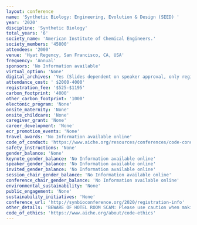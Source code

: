 ```yaml
---
layout: conference 
name: 'Synthetic Biology: Engineering, Evolution & Design (SEED) '
year: '2020'
discipline: 'Synthetic Biology'
total_years: '6'
society_name: 'American Institute of Chemical Engineers.'
society_members: '45000'
attendees: '2000'
venue: 'Hyat Regency, San Francisco, CA, USA'
frequency: 'Annual'
sponsors: 'No Information available'
virtual_option: 'None'
digital_archives: 'Yes (Slides dependent on speaker approval, only registered attendees), All registered attendees receive access to the presentation slides after the conference. Please note that sharing of these documents will be dependent on speaker approval.You cannot receive access to the presentation slides if you do not register for the meeting.'
attendance_cost: ' $2000-4000'
registration_fee: '$525-$1195'
carbon_footprint: '4000'
other_carbon_footprint: '1000'
electonic_program: 'None'
onsite_maternity: 'None'
onsite_childcare: 'None'
caregiver_grant: 'None'
career_development: 'None'
ecr_promotion_events: 'None'
travel_awards: 'No Information available online'
code_of_conduct: 'https://www.aiche.org/resources/conferences/code-conduct'
safety_instructions: 'None'
gender_balance: 'None'
keynote_gender_balance: 'No Information available online'
speaker_gender_balance: 'No Information available online'
invited_gender_balance: 'No Information available online'
session_chair_gender_balance: 'No Information available online'
conference_chair_gender_balance: 'No Information available online'
environmental_sustainability: 'None'
public_engagement: 'None'
sustainability_initiatives: 'None'
conference_url: 'http://synbioconference.org/2020/registration-info'
other_details: 'BEWARE OF HOTEL ROOM SCAM: Please use caution when making travel arrangement and researching information about the conference. AIChE has code of Ethics as well: https://www.aiche.org/about/code-ethics  '
code_of_ethics: 'https://www.aiche.org/about/code-ethics'
---
```

